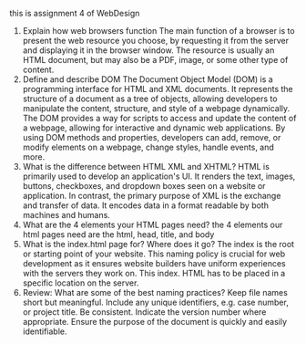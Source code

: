 this is assignment 4 of WebDesign

1. Explain how web browsers function
The main function of a browser is to present the web resource you choose, by requesting it from the server and displaying it in the browser window. The resource is usually an HTML document, but may also be a PDF, image, or some other type of content.
2. Define and describe DOM
The Document Object Model (DOM) is a programming interface for HTML and XML documents. It represents the structure of a document as a tree of objects, allowing developers to manipulate the content, structure, and style of a webpage dynamically.
The DOM provides a way for scripts to access and update the content of a webpage, allowing for interactive and dynamic web applications. By using DOM methods and properties, developers can add, remove, or modify elements on a webpage, change styles, handle events, and more.
3. What is the difference between HTML XML and XHTML?
HTML is primarily used to develop an application's UI. It renders the text, images, buttons, checkboxes, and dropdown boxes seen on a website or application. In contrast, the primary purpose of XML is the exchange and transfer of data. It encodes data in a format readable by both machines and humans.
4. What are the 4 elements your HTML pages need?
the 4 elements our html pages need are the html, head, title, and body
5. What is the index.html page for? Where does it go?
The index is the root or starting point of your website. This naming policy is crucial for web development as it ensures website builders have uniform experiences with the servers they work on. This index. HTML has to be placed in a specific location on the server.
6. Review: What are some of the best naming practices?
Keep file names short but meaningful.
Include any unique identifiers, e.g. case number, or project title. Be consistent. Indicate the version number where appropriate. Ensure the purpose of the document is quickly and easily identifiable.
